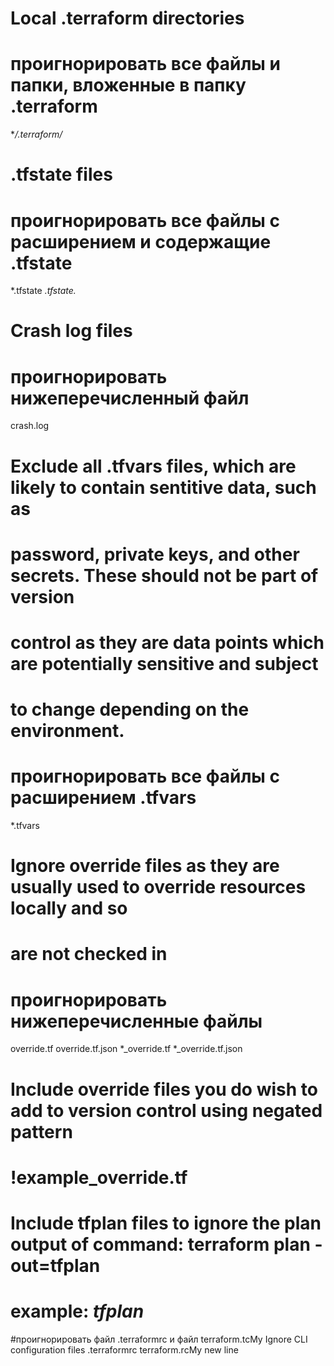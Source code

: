 # Local .terraform directories
# проигнорировать все файлы и папки, вложенные в папку .terraform
**/.terraform/*

# .tfstate files
# проигнорировать все файлы с расширением и содержащие .tfstate
*.tfstate
*.tfstate.*

# Crash log files
# проигнорировать нижеперечисленный файл
crash.log

# Exclude all .tfvars files, which are likely to contain sentitive data, such as
# password, private keys, and other secrets. These should not be part of version 
# control as they are data points which are potentially sensitive and subject 
# to change depending on the environment.
# проигнорировать все файлы с расширением .tfvars
*.tfvars

# Ignore override files as they are usually used to override resources locally and so
# are not checked in
# проигнорировать нижеперечисленные файлы
override.tf
override.tf.json
*_override.tf
*_override.tf.json

# Include override files you do wish to add to version control using negated pattern
#
# !example_override.tf

# Include tfplan files to ignore the plan output of command: terraform plan -out=tfplan
# example: *tfplan*

#проигнорировать файл .terraformrc и файл terraform.tcMy Ignore CLI configuration files
.terraformrc
terraform.rcMy
new line
